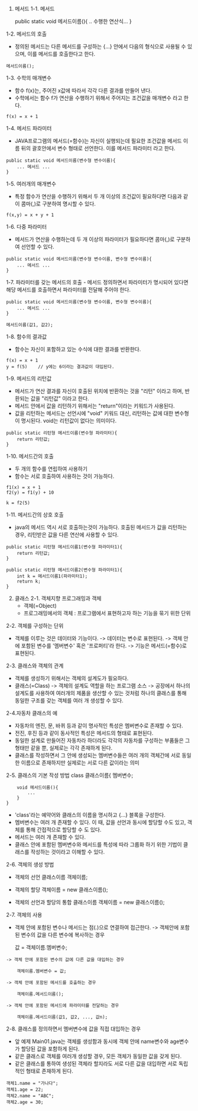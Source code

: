 1. 메서드
  1-1. 메서드

	public static void 메서드이름(){
		.. 수행한 연산식...
	}

  1-2. 메서드의 호출
   - 정의된 메서드는 다른 메서드를 구성하는 {...} 안에서 다음의 형식으로
   사용될 수 있으며, 이를 메서드를 호출한다고 한다.

 	메서드이름();

  1-3. 수학의 매개변수
   - 함수 f(x)는, 주어진 x값에 따라서 각각 다른 결과를 만들어 낸다.
   - 수학에서는 함수 f가 연산을 수행하기 위해서 주어지는 조건값을 매개변수 라고 한다.

	f(x) = x + 1

  1-4. 메서드 파라미터
   - JAVA프로그램의 메서드(=함수)는 자신이 실행되는데 필요한 조건값을 메서드
   이름 뒤의 괄호안에서 변수 형태로 선언한다. 이를 메서드 파라미터 라고 한다.

	public static void 메서드이름(변수형 변수이름){
		... 메서드 ...
	}

  1-5. 여러개의 매개변수
   - 특정 함수가 연산을 수행하기 위해서 두 개 이상의 조건값이 필요하다면 다음과 같이
   콤마(,)로 구분하여 명시할 수 있다.

	f(x,y) = x + y + 1

  1-6. 다중 파라미터
   - 메서드가 연산을 수행하는데 두 개 이상의 파라미터가 필요하다면 콤마(,)로 구분하여
   선언할 수 있다.

	public static void 메서드이름(변수형 변수이름, 변수형 변수이름){
		... 메서드 ...
	}

   1-7. 파라미터를 갖는 메서드의 호출
    - 메서드 정의하면서 파라미터가 명시되어 있다면 해당 메서드를 호출하면서
    파라미터를 전달해 주어야 한다.

	public static void 메서드이름(변수형 변수이름, 변수형 변수이름){
		... 메서드 ...
	}

	메서드이름(값1, 값2);

  1-8. 함수의 결과값
   - 함수는 자신이 포함하고 있는 수식에 대한 결과를 반환한다.

	f(x) = x + 1
	y = f(5)	// y에는 6이라는 결과값이 대입된다.

  1-9. 메서드의 리턴값
   - 메서드가 연산 결과를 자신이 호출된 위치에 반환하는 것을 "리턴" 이라고 하며,
   반환되는 값을 "리턴값" 이라고 한다.
   - 메서드 안에서 값을 리턴하기 위해서는 "return"이라는 키워드가 사용된다.
   - 값을 리턴하는 메서드는 선언시에 "void" 키워드 대신, 리턴하는 값에 대한
   변수형이 명시된다. void는 리턴값이 없다는 의미이다.

	public static 리턴형 메서드이름(변수형 파라미터){
		return 리턴값;
	}

  1-10. 메서드간의 호출
   - 두 개의 함수를 연립하여 사용하기
   - 함수는 서로 호출하여 사용하는 것이 가능하다.

	f1(x) = x + 1
	f2(y) = f1(y) + 10

	k = f2(5)

  1-11. 메서드간의 상호 호출
   - java의 메서드 역시 서로 호출하는것이 가능하다. 호출된 메서드가 값을 
   리턴하는 경우, 리턴받은 값을 다른 연산에 사용할 수 있다.

	public static 리턴형 메서드이름1(변수형 파라미터1){
		return 리턴값;
	}

	public static 리턴형 메서드이름2(변수형 파라미터1){
		int k = 메서드이름1(파라미터1);
		return k;
	}

2. 클래스
  2-1. 객체지향 프로그래밍과 객체
   - 객체(=Object)
   - 프로그래밍에서의 객체 : 프로그램에서 표현하고자 하는 기능을 묶기 위한 단위 

  2-2. 객체를 구성하는 단위
   - 객체를 이루는 것은 데이터와 기능이다.
	-> 데이터는 변수로 표현된다.
	-> 객체 안에 포함된 변수를 '멤버변수' 혹은 '프로퍼티'라 한다.
	-> 기능은 메서드(=함수)로 표현된다.

  2-3. 클래스와 객체의 관계
   - 객체를 생성하기 위해서는 객체의 설계도가 필요하다.
   - 클래스(=Class)
	-> 객체의 설계도 역할을 하는 프로그램 소스
	-> 공장에서 하나의 설계도를 사용하여 여러개의 제품을 생산할 수 있는 것처럼
	하나의 클래스를 통해 동일한 구조를 갖는 객체를 여러 개 생성할 수 있다.

  2-4.자동차 클래스의 예
   - 자동차의 엔진, 문, 바퀴 등과 같이 명사적인 특성은 멤버변수로 존재할 수 있다.
   - 전진, 후진 등과 같이 동사적인 특성은 메서드의 형태로 표현된다.
   - 동일한 설계로 만들어진 자동차라 하더라도 각각의 자동차를 구성하는
   부품들은 그 형태만 같을 뿐, 실제로는 각각 존재하게 된다.
   - 클래스를 작성하면서 그 안에 생성되는 멤버변수들은 여러 개의 객체간에
   서로 동일한 이름으로 존재하지만 실제로는 서로 다른 값이라는 의미

  2-5. 클래스의 기본 작성 방법
	class 클래스이름{
		멤버변수;

		void 메서드이름(){
			...
		}
	}

   - 'class'라는 예약어와 클래스의 이름을 명시하고 {...} 블록을 구성한다.
   - 멤버변수는 여러 개 존재할 수 있다. 이 때, 값을 선언과 동시에 할당할 수도 있고,
   객체를 통해 간접적으로 할당할 수 도 있다.
   - 메서드는 여러 개 존재할 수 있다. 
   - 클래스 안에 포함된 멤버변수와 메서드를 특성에 따라 그룹화 하기 위한 기법이
   클래스를 작성하는 것이라고 이해할 수 있다.

  2-6. 객체의 생성 방법
   - 객체의 선언
	클래스이름 객체이름;	

   - 객체의 할당
	객체이름 = new 클래스이름();

   - 객체의 선언과 할당의 통합
	클래스이름 객체이름 = new 클래스이름();

  2-7. 객체의 사용
   - 객체 안에 포함된 변수나 메서드는 점(.)으로 연결하여 접근한다.
	-> 객체안에 포함된 변수의 값을 다른 변수에 복사하는 경우
		
		값 = 객체이름.멤버변수;

	-> 객체 안에 포함된 변수의 값에 다른 값을 대입하는 경우

		객체이름.멤버변수 = 값;

 	-> 객체 안에 포함된 메서드를 호출하는 경우

		객체이름.메서드이름();
	
	-> 객체 안에 포함된 메서드에 파라미터를 전달하는 경우

		객체이름.메서드이름(값1, 값2, ..., 값n);

  2-8. 클래스를 정의하면서 멤버변수에 값을 직접 대입하는 경우
   - 앞 예제 Main01.java는 객체를 생성함과 동시에 객체 안에 name변수와 age변수가
   할당된 값을 포함하게 된다.
   - 같은 클래스로 객체를 여러개 생성할 경우, 모든 객체가 동일한 값을 갖게 된다.
   - 같은 클래스를 통하여 생성된 객체라 할지라도 서로 다른 값을 대입하면
   서로 독립적인 형태로 존재하게 된다.

	객체1.name = "가나다";
	객체1.age = 22;
	객체2.name = "ABC";
	객체2.age = 30;








